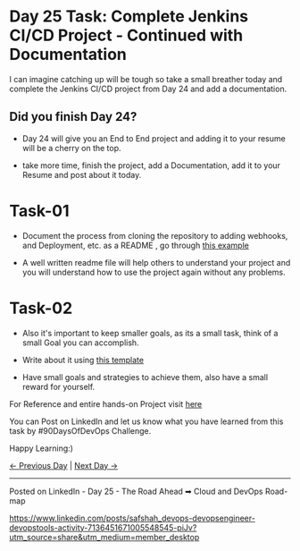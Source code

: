 # Day 25 Task: Complete Jenkins CI/CD Project - Continued with Documentation

I can imagine catching up will be tough so take a small breather today and complete the Jenkins CI/CD project from Day 24 and add a documentation.

## Did you finish Day 24?

- Day 24 will give you an End to End project and adding it to your resume will be a cherry on the top.

- take more time, finish the project, add a Documentation, add it to your Resume and post about it today.

# Task-01

- Document the process from cloning the repository to adding webhooks, and Deployment, etc. as a README , go through [this example](https://github.com/LondheShubham153/fynd-my-movie/blob/master/README.md)

- A well written readme file will help others to understand your project and you will understand how to use the project again without any problems.

# Task-02

- Also it's important to keep smaller goals, as its a small task, think of a small Goal you can accomplish.

- Write about it using [this template](https://www.linkedin.com/posts/shubhamlondhe1996_taking-resolutions-and-having-goals-for-an-activity-7023858409762373632-s2J8?utm_source=share&utm_medium=member_desktop)

- Have small goals and strategies to achieve them, also have a small reward for yourself.

For Reference and entire hands-on Project visit [here](https://youtu.be/nplH3BzKHPk)

You can Post on LinkedIn and let us know what you have learned from this task by #90DaysOfDevOps Challenge.

Happy Learning:)

[← Previous Day](../day24/README.md) | [Next Day →](../day26/README.md)

----------------------------------------

Posted on LinkedIn - Day 25 - The Road Ahead ➡ Cloud and DevOps Road-map

https://www.linkedin.com/posts/safshah_devops-devopsengineer-devopstools-activity-7136451671005548545-piJv?utm_source=share&utm_medium=member_desktop

